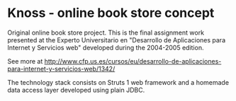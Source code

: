 Knoss - online book store concept
=================================

Original online book store project. This is the final assignment work
presented at the Experto Universitario en "Desarrollo de Aplicaciones
para Internet y Servicios web" developed during the 2004-2005 edition.

See more at http://www.cfp.us.es/cursos/eu/desarrollo-de-aplicaciones-para-internet-y-servicios-web/1342/

The technology stack consists on Struts 1 web framework and a homemade
data access layer developed using plain JDBC.

